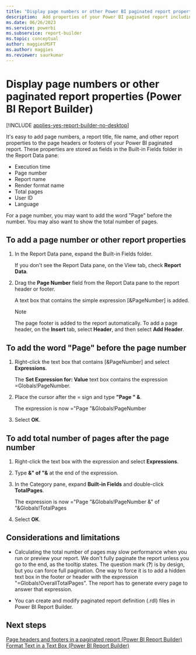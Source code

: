 ```yaml
---
title: "Display page numbers or other Power BI paginated report properties | Microsoft Docs"
description:  Add properties of your Power BI paginated report including page numbers, filenames, and titles, for display in page headers or footers. 
ms.date: 06/26/2023
ms.service: powerbi
ms.subservice: report-builder
ms.topic: conceptual
author: maggiesMSFT
ms.author: maggies
ms.reviewer: saurkumar
---
```

# Display page numbers or other paginated report properties (Power BI Report Builder)

[!INCLUDE [applies-yes-report-builder-no-desktop](../../includes/applies-yes-report-builder-no-desktop.md)]

  It's easy to add page numbers, a report title, file name, and other report properties to the page headers or footers of your Power BI paginated report. These properties are stored as fields in the Built-in Fields folder in the Report Data pane:  
  
- Execution time    
- Page number  
- Report name   
- Render format name 
- Total pages  
- User ID   
- Language  
  
 For a page number, you may want to add the word "Page" before the number. You may also want to show the total number of pages.  
   
## To add a page number or other report properties  
  
1.  In the Report Data pane, expand the Built-in Fields folder.  
  
    If you don't see the Report Data pane, on the View tab, check **Report Data**.  
  
1.  Drag the **Page Number** field from the Report Data pane to the report header or footer.  

    A text box that contains the simple expression [&PageNumber] is added. 

    > [!NOTE]  
    >  The page footer is added to the report automatically. To add a page header, on the **Insert** tab, select **Header**, and then select **Add Header**.  
  
## To add the word "Page" before the page number  
  
1.  Right-click the text box that contains [&PageNumber] and select **Expressions**.  
  
     The **Set Expression for: Value** text box contains the expression =Globals!PageNumber.  
  
1.  Place the cursor after the = sign and type **"Page " &**.  
  
     The expression is now  ="Page "&Globals!PageNumber  
  
1.  Select **OK**.
  
## To add total number of pages after the page number  
  
1.  Right-click the text box with the expression and select **Expressions**.  
  
1.  Type **&" of "&** at the end of the expression.  
  
1.  In the Category pane, expand **Built-in Fields** and double-click **TotalPages**.  
  
     The expression is now ="Page "&Globals!PageNumber &" of "&Globals!TotalPages  
  
1.  Select **OK**.

## Considerations and limitations

- Calculating the total number of pages may slow performance when you run or preview your report. We don't fully paginate the report unless you go to the end, as the tooltip states. The question mark (**?**) is by design, but you can force full pagination. One way to force it is to add a hidden text box in the footer or header with the expression "=Globals!OverallTotalPages". The report has to generate every page to answer that expression. 

- You can create and modify paginated report definition (.rdl) files in Power BI Report Builder.

## Next steps  
 [Page headers and footers in a paginated report (Power BI Report Builder)](page-headers-footers-report-builder-service.md)  
 [Format Text in a Text Box (Power BI Report Builder)](../textbox/format-text-in-a-text-box-report-builder-and-service.md)  
  
  
